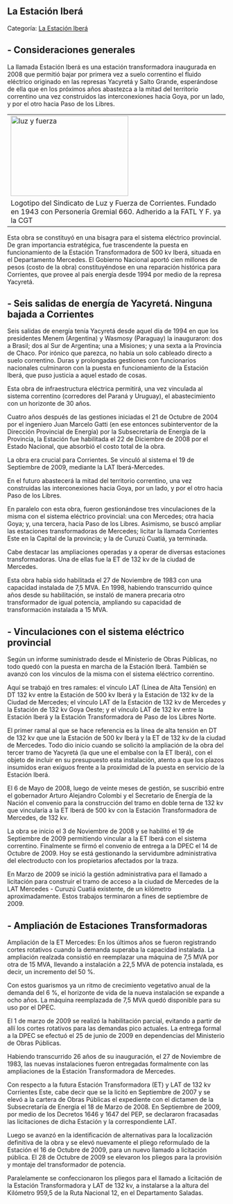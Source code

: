 ## La Estación Iberá

Categoría: [La Estación Iberá](http://descubrircorrientes.com.ar/2012/index.php/1173-geografia/geografia-economica/fuentes-de-produccion-de-energia/la-estacion-ibera)

## **\- Consideraciones generales**

La llamada Estación Iberá es una estación transformadora inaugurada en 2008 que permitió bajar por primera vez a suelo correntino el fluido eléctrico originado en las represas Yacyretá y Salto Grande, esperándose de ella que en los próximos años abastezca a la mitad del territorio correntino una vez construidos las interconexiones hacia Goya, por un lado, y por el otro hacia Paso de los Libres.

<table><tbody><tr><td><img src="http://descubrircorrientes.com.ar/2012/index.php/1173-geografia/geografia-economica/fuentes-de-produccion-de-energia/images/banners/luz%20y%20fuerza.png" width="271" height="185" alt="luz y fuerza"></td></tr><tr><td><span><span><span>Logotipo del Sindicato de Luz y Fuerza de Corrientes. </span><span>Fundado en 1943 con Personería Gremial 660. Adherido a la FATL Y F. ya la CGT</span></span></span></td></tr></tbody></table>

Esta obra se constituyó en una bisagra para el sistema eléctrico provincial. De gran importancia estratégica, fue trascendente la puesta en funcionamiento de la Estación Transformadora de 500 kv Iberá, situada en el Departamento Mercedes. El Gobierno Nacional aportó cien millones de pesos (costo de la obra) constituyéndose en una reparación histórica para Corrientes, que provee al país energía desde 1994 por medio de la represa Yacyretá.

## **\- Seis salidas de energía de Yacyretá. Ninguna bajada a Corrientes**

Seis salidas de energía tenía Yacyretá desde aquel día de 1994 en que los presidentes Menem (Argentina) y Wasmosy (Paraguay) la inauguraron: dos a Brasil; dos al Sur de Argentina; una a Misiones; y una sexta a la Provincia de Chaco. Por irónico que parezca, no había un solo cableado directo a suelo correntino. Duras y prolongadas gestiones con funcionarios nacionales culminaron con la puesta en funcionamiento de la Estación Iberá, que puso justicia a aquel estado de cosas.

Esta obra de infraestructura eléctrica permitirá, una vez vinculada al sistema correntino (corredores del Paraná y Uruguay), el abastecimiento con un horizonte de 30 años.

Cuatro años después de las gestiones iniciadas el 21 de Octubre de 2004 por el ingeniero Juan Marcelo Gatti (en ese entonces subinterventor de la Dirección Provincial de Energía) por la Subsecretaría de Energía de la Provincia, la Estación fue habilitada el 22 de Diciembre de 2008 por el Estado Nacional, que absorbió el costo total de la obra.

La obra era crucial para Corrientes. Se vinculó al sistema el 19 de Septiembre de 2009, mediante la LAT Iberá-Mercedes.

En el futuro abastecerá la mitad del territorio correntino, una vez construidas las interconexiones hacia Goya, por un lado, y por el otro hacia Paso de los Libres.

En paralelo con esta obra, fueron gestionándose tres vinculaciones de la misma con el sistema eléctrico provincial: una con Mercedes; otra hacia Goya; y, una tercera, hacia Paso de los Libres. Asimismo, se buscó ampliar las estaciones transformadoras de Mercedes; licitar la llamada Corrientes Este en la Capital de la provincia; y la de Curuzú Cuatiá, ya terminada.

Cabe destacar las ampliaciones operadas y a operar de diversas estaciones transformadoras. Una de ellas fue la ET de 132 kv de la ciudad de Mercedes.

Esta obra había sido habilitada el 27 de Noviembre de 1983 con una capacidad instalada de 7,5 MVA. En 1998, habiendo transcurrido quince años desde su habilitación, se instaló de manera precaria otro transformador de igual potencia, ampliando su capacidad de transformación instalada a 15 MVA.

## **\- Vinculaciones con el sistema eléctrico provincial**

Según un informe suministrado desde el Ministerio de Obras Públicas, no todo quedó con la puesta en marcha de la Estación Iberá. También se avanzó con los vínculos de la misma con el sistema eléctrico correntino.

Aquí se trabajó en tres ramales: el vínculo LAT (Línea de Alta Tensión) en DT 132 kv entre la Estación de 500 kv Iberá y la Estación de 132 kv de la Ciudad de Mercedes; el vínculo LAT de la Estación de 132 kv de Mercedes y la Estación de 132 kv Goya Oeste; y el vínculo LAT de 132 kv entre la Estación Iberá y la Estación Transformadora de Paso de los Libres Norte.

El primer ramal al que se hace referencia es la línea de alta tensión en DT de 132 kv que une la Estación de 500 kv Iberá y la ET de 132 kv de la ciudad de Mercedes. Todo dio inicio cuando se solicitó la ampliación de la obra del tercer tramo de Yacyretá (la que une el embalse con la ET Iberá), con el objeto de incluir en su presupuesto esta instalación, atento a que los plazos insumidos eran exiguos frente a la proximidad de la puesta en servicio de la Estación Iberá.

El 6 de Mayo de 2008, luego de veinte meses de gestión, se suscribió entre el gobernador Arturo Alejandro Colombi y el Secretario de Energía de la Nación el convenio para la construcción del tramo en doble terna de 132 kv que vincularía a la ET Iberá de 500 kv con la Estación Transformadora de Mercedes, de 132 kv.

La obra se inicio el 3 de Noviembre de 2008 y se habilitó el 19 de Septiembre de 2009 permitiendo vincular a la ET Iberá con el sistema correntino. Finalmente se firmó el convenio de entrega a la DPEC el 14 de Octubre de 2009. Hoy se está gestionando la servidumbre administrativa del electroducto con los propietarios afectados por la traza.

En Marzo de 2009 se inició la gestión administrativa para el llamado a licitación para construir el tramo de acceso a la ciudad de Mercedes de la LAT Mercedes - Curuzú Cuatiá existente, de un kilómetro aproximadamente. Estos trabajos terminaron a fines de septiembre de 2009.

## **\- Ampliación de Estaciones Transformadoras**

Ampliación de la ET Mercedes: En los últimos años se fueron registrando cortes rotativos cuando la demanda superaba la capacidad instalada. La ampliación realzada consistió en reemplazar una máquina de 7,5 MVA por otra de 15 MVA, llevando a instalación a 22,5 MVA de potencia instalada, es decir, un incremento del 50 %.

Con estos guarismos ya un ritmo de crecimiento vegetativo anual de la demanda del 6 %, el horizonte de vida de la nueva instalación se expande a ocho años. La máquina reemplazada de 7,5 MVA quedó disponible para su uso por el DPEC.

El 1 de marzo de 2009 se realizó la habilitación parcial, evitando a partir de allí los cortes rotativos para las demandas pico actuales. La entrega formal a la DPEC se efectuó el 25 de junio de 2009 en dependencias del Ministerio de Obras Públicas.

Habiendo transcurrido 26 años de su inauguración, el 27 de Noviembre de 1983, las nuevas instalaciones fueron entregadas formalmente con las ampliaciones de la Estación Transformadora de Mercedes.

Con respecto a la futura Estación Transformadora (ET) y LAT de 132 kv Corrientes Este, cabe decir que se la licitó en Septiembre de 2007 y se elevó a la cartera de Obras Públicas el expediente con el dictamen de la Subsecretaría de Energía el 18 de Marzo de 2008. En Septiembre de 2009, por medio de los Decretos 1646 y 1647 del PEP, se declararon fracasadas las licitaciones de dicha Estación y la correspondiente LAT.

Luego se avanzó en la identificación de alternativas para la localización definitiva de la obra y se elevó nuevamente el pliego reformulado de la Estación el 16 de Octubre de 2009, para un nuevo llamado a licitación pública. El 28 de Octubre de 2009 se elevaron los pliegos para la provisión y montaje del transformador de potencia.

Paralelamente se confeccionaron los pliegos para el llamado a licitación de la Estación Transformadora y LAT de 132 kv, a instalarse a la altura del Kilómetro 959,5 de la Ruta Nacional 12, en el Departamento Saladas.